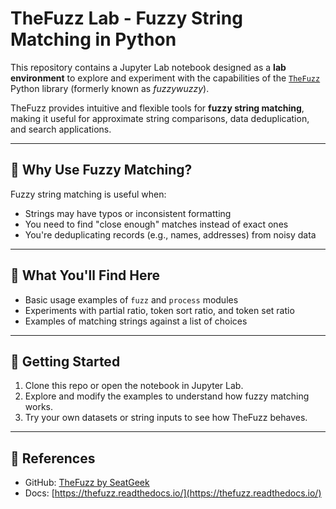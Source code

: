 # TheFuzz Lab - Fuzzy String Matching in Python

This repository contains a Jupyter Lab notebook designed as a **lab environment** to explore and experiment with the capabilities of the [`TheFuzz`](https://github.com/seatgeek/thefuzz) Python library (formerly known as *fuzzywuzzy*).

TheFuzz provides intuitive and flexible tools for **fuzzy string matching**, making it useful for approximate string comparisons, data deduplication, and search applications.

---

## 🧠 Why Use Fuzzy Matching?

Fuzzy string matching is useful when:

- Strings may have typos or inconsistent formatting  
- You need to find "close enough" matches instead of exact ones  
- You're deduplicating records (e.g., names, addresses) from noisy data  

---

## 📘 What You'll Find Here

- Basic usage examples of `fuzz` and `process` modules  
- Experiments with partial ratio, token sort ratio, and token set ratio  
- Examples of matching strings against a list of choices  

---

## 🚀 Getting Started

1. Clone this repo or open the notebook in Jupyter Lab.
2. Explore and modify the examples to understand how fuzzy matching works.
3. Try your own datasets or string inputs to see how TheFuzz behaves.

---

## 🔗 References

- GitHub: [TheFuzz by SeatGeek](https://github.com/seatgeek/thefuzz)  
- Docs: [https://thefuzz.readthedocs.io/](https://thefuzz.readthedocs.io/)